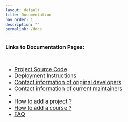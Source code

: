 ```yaml
---
layout: default
title: Documentation
nav_order: 1
description: ""
permalink: /docs
---
```


<div class="p-5">
    <h3>Links to Documentation Pages:</h3>
    <br>
    <ul style="font-size: larger">
        <li><a target="_blank" href="https://github.com/cepdnaclk/projects.ce.pdn.ac.lk">Project Source Code</a></li>
        <li><a target="_blank" href="https://cepdnaclk.github.io/projects/deployments">Deployment Instructions</a></li>
        <li><a target="_blank" href="https://cepdnaclk.github.io/projects/developers">Contact information of original developers</a></li>
        <li><a target="_blank" href="https://cepdnaclk.github.io/projects/maintainers">Contact information of current maintainers</a></li>
        <li>&nbsp;</li>
        <li><a target="_blank" href="#">How to add a project ?</a></li>
        <li><a target="_blank" href="#">How to add a course ?</a></li>
        <li><a target="_blank" href="#">FAQ</a></li>
    </ul>
</div>
